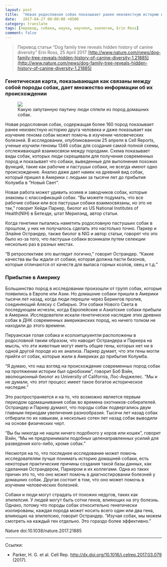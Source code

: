 ```yaml
---
layout: post
title:  "Новая родословная собак показывает ранее неизвестную историю их разнообразия"
date:   2017-04-27 00:00:00 +0500
category: translate
tags: [перевод, собаки, наука, научпоп, зоология, Erin Ross]
comment: false
---
```

>Перевод статьи “Dog family tree reveals hidden history of canine diversity” Erin Ross, 25 April 2017
>[http://www.nature.com/news/dog-family-tree-reveals-hidden-history-of-canine-diversity-1.21885](http://www.nature.com/news/dog-family-tree-reveals-hidden-history-of-canine-diversity-1.21885)

### Генетическая карта, показывающая как связаны между собой породы собак, дает множество информации об их происхождении

<figure>
  <img src="{{site.baseurl}}/assets/img/dog_family_tree/1.png"/>
  <figcaption>Какую запутанную паутину люди сплели из пород домашних собак.</figcaption>
</figure>

Новая родословная собак, содержащая более 160 пород показывает ранее неизвестную историю друга человека и даже показывает как изучение генома собак может помочь в изучении человеческих болезней.
В исследовании, опубликованном 25 апреля в Cell Reports, ученые изучили геномы 1346 собак для создания самой полной схемы, отслеживающей взаимосвязи между породами. Схема показывает виды собак, которых люди скрещивали для получения современных пород и показывает что собаки, выведенные для выполнения похожих функций, такие как рабочие и пастушьи собаки, не всегда имеют одно происхождение. Анализ даже дает намек на древний вид собак, который пришел в Америки с людьми за тысячи лет до прибытия Колумба в “Новый Свет”.


Новая работа может удивить хозяев и заводчиков собак, которые знакомы с классификаций собак. “Вы можете подумать, что все рабочие собаки или все пастушьи собаки взаимосвязаны, но это не так,” говорит Хейди Паркер, биолог из US National Institutes of Health(NIH) в Бетезде, штат Мерилэнд, автор статьи.

Когда генетики пытались наметить родословную пастушьих собак в прошлом, у них не получалось сделать это настолько точно. Паркер и Элайне Острандер, также биолог в NIG и автор статьи, говорят что это было из-за того, что пастушьи собаки возникали путем селекции несколько раз в разных местах.

“В ретроспективе это выглядит логично,” говорит Острандер. “Какие качества вы бы ждали от собаки, которая должна пасти бизонов, которые отличаются от качеств для выпаса горных козлов, овец и т.д.”

### Прибытие в Америку

Большинство пород в исследовании произошли от групп собак, которые появились в Европе или Азии. Но домашние собаки пришли в Америки тысячи лет назад, когда люди перешли через Берингов пролив, соединяющий Аляску с Сибирью. Эти собаки Нового Света в последующем исчезли, когда Европейские и Азиатские собаки прибыли в Америки. Исследователи искали генетическое наследие этих древних собак в ДНК современных американских пород, но ничего толком не находили до этого времени.

Перуанская голая собака и ксолоитцкуинтли расположены в родословной таким образом, что наводит Острандера и Паркера на мысль, что эти животные могут иметь общие гены, которых нет ни в одной другой породе из их анализа. Паркер думает, что эти гены могли прийти от собак, которые жили в Америках до прибытия Колумба. 

“Я думаю, что наш взгляд на происхождение современных пород собак на протяжении истории был однобоким”, говорит Боб Вэйн, эволюционный биолог из University of California, Лос-Анджелес. “Мы и не думали, что этот процесс имеет такое богатое историческое наследие.”

Это распространяется и на то, что возможно является первым периодом одомашнивания собак во времена охотников-собирателей. Острандер и Паркер думают, что породы собак подвергались двум главным периодам увеличения разнообразия. Тысячи лет назад собак отбирали по их навыкам, а несколько сотен лет назад собак выводили на основе физических черт.

“Вы бы никогда не нашли ничего подобного у коров или кошек”, говорит Вэйн, “Мы не предпринимали подобных целенаправленных усилий для разведения кого-либо, кроме собак.”

Несмотря на то, что последнее исследование может помочь исследователям лучше понимать историю домашней собаки, есть некоторые практические причины создания такой базы данных, как сделанная Острандером, Паркером и их коллегами. Одна из таких причин это то, что оно может помочь в диагностировании болезней у домашних собак. Другая состоит в том, что оно может помочь в изучении человеческих болезней.

Собаки и люди могут страдать от похожих недугов, таких как эпилепсия. У людей могут быть сотни генов, влияющих на эту болезнь. Однако, потому что породы собак относительно генетически изолированы, каждая порода может носить всего один или два гена, влияющих на эпилепсию, говорит Острандер. “Изучая собак, мы можем смотреть на каждый ген отдельно. Это гораздо более эффективно.”

Nature doi:10.1038/nature.2017.21885 

---

Ссылки:
+ Parker, H. G. et al. Cell Rep. http://dx.doi.org/10.1016/j.celrep.2017.03.079 (2017).
